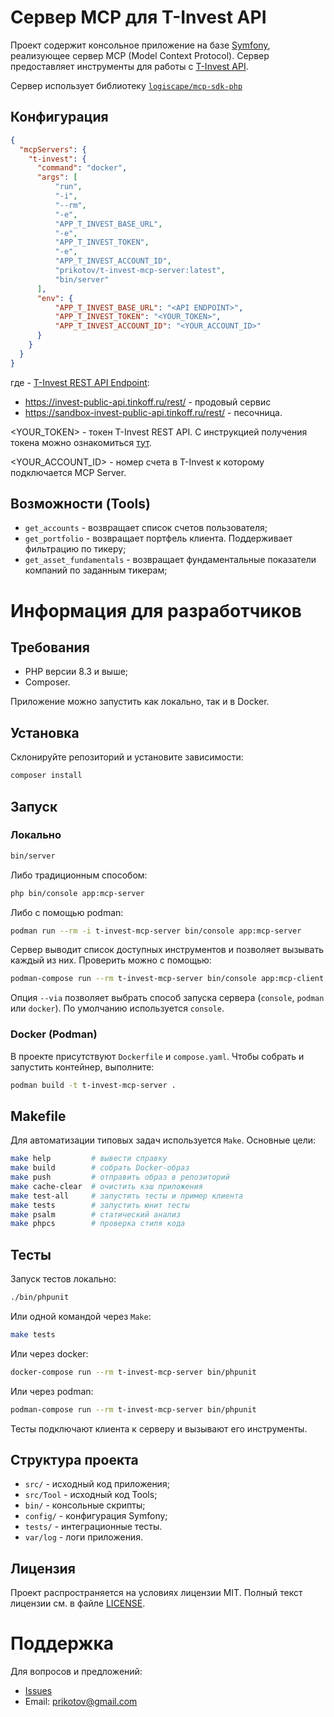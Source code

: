 # Сервер MCP для T-Invest API

Проект содержит консольное приложение на базе [Symfony](https://symfony.com/), реализующее сервер MCP (Model Context Protocol).
Сервер предоставляет инструменты для работы с [T-Invest API](https://developer.tbank.ru/invest/intro/intro).

Сервер использует библиотеку [`logiscape/mcp-sdk-php`](https://github.com/logiscape/mcp-sdk-php)

## Конфигурация

```json
{
  "mcpServers": {
    "t-invest": {
      "command": "docker",
      "args": [
          "run",
          "-i",
          "--rm",
          "-e",
          "APP_T_INVEST_BASE_URL",
          "-e",
          "APP_T_INVEST_TOKEN",
          "-e",
          "APP_T_INVEST_ACCOUNT_ID",
          "prikotov/t-invest-mcp-server:latest",
          "bin/server"
      ],
      "env": {
          "APP_T_INVEST_BASE_URL": "<API ENDPOINT>",
          "APP_T_INVEST_TOKEN": "<YOUR_TOKEN>",
          "APP_T_INVEST_ACCOUNT_ID": "<YOUR_ACCOUNT_ID>"
      }
    }
  }
}
```

где <API ENDPOINT> - [T-Invest REST API Endpoint](https://developer.tbank.ru/invest/intro/developer/protocols/): 
- https://invest-public-api.tinkoff.ru/rest/ - продовый сервис
- https://sandbox-invest-public-api.tinkoff.ru/rest/ - песочница.

<YOUR_TOKEN> - токен T-Invest REST API. С инструкцией получения токена можно ознакомиться [тут](https://developer.tbank.ru/invest/intro/intro/token#получить-токен).

<YOUR_ACCOUNT_ID> - номер счета в T-Invest к которому подключается MCP Server.  

## Возможности (Tools)

- `get_accounts` - возвращает список счетов пользователя;
- `get_portfolio` - возвращает портфель клиента. Поддерживает фильтрацию по тикеру;
- `get_asset_fundamentals` - возвращает фундаментальные показатели компаний по заданным тикерам;

# Информация для разработчиков

## Требования

- PHP версии 8.3 и выше;
- Composer.

Приложение можно запустить как локально, так и в Docker.

## Установка

Склонируйте репозиторий и установите зависимости:

```bash
composer install
```

## Запуск

### Локально

```bash
bin/server
```

Либо традиционным способом:
```bash
php bin/console app:mcp-server
```

Либо с помощью podman:
```bash
podman run --rm -i t-invest-mcp-server bin/console app:mcp-server
```

Сервер выводит список доступных инструментов и позволяет вызывать каждый из них. Проверить можно с помощью:
```bash
podman-compose run --rm t-invest-mcp-server bin/console app:mcp-client --via=console
```

Опция `--via` позволяет выбрать способ запуска сервера (`console`, `podman` или `docker`). По умолчанию используется `console`.


### Docker (Podman)

В проекте присутствуют `Dockerfile` и `compose.yaml`. Чтобы собрать и запустить контейнер, выполните:

```bash
podman build -t t-invest-mcp-server .
```

## Makefile

Для автоматизации типовых задач используется `Make`. Основные цели:

```bash
make help         # вывести справку
make build        # собрать Docker-образ
make push         # отправить образ в репозиторий
make cache-clear  # очистить кэш приложения
make test-all     # запустить тесты и пример клиента
make tests        # запустить юнит тесты
make psalm        # статический анализ
make phpcs        # проверка стиля кода
```

## Тесты

Запуск тестов локально:

```bash
./bin/phpunit
```

Или одной командой через `Make`:

```bash
make tests
```

Или через docker:

```bash
docker-compose run --rm t-invest-mcp-server bin/phpunit
```

Или через podman:

```bash
podman-compose run --rm t-invest-mcp-server bin/phpunit
```

Тесты подключают клиента к серверу и вызывают его инструменты.

## Структура проекта

- `src/` - исходный код приложения;
- `src/Tool` - исходный код Tools;
- `bin/` - консольные скрипты;
- `config/` - конфигурация Symfony;
- `tests/` - интеграционные тесты.
- `var/log` - логи приложения.

## Лицензия

Проект распространяется на условиях лицензии MIT. Полный текст лицензии см. в файле [LICENSE](LICENSE).

# Поддержка
Для вопросов и предложений:
- [Issues](https://github.com/prikotov/t-invest-mcp-server/issues)
- Email: prikotov@gmail.com
